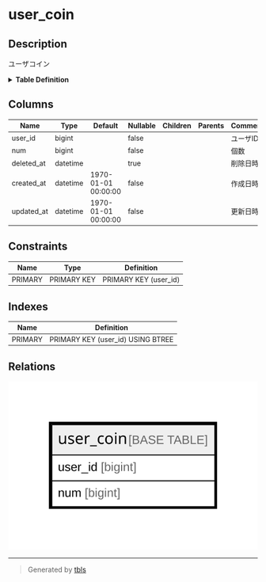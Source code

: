 # user_coin

## Description

ユーザコイン

<details>
<summary><strong>Table Definition</strong></summary>

```sql
CREATE TABLE `user_coin` (
  `user_id` bigint NOT NULL COMMENT 'ユーザID',
  `num` bigint NOT NULL COMMENT '個数',
  `deleted_at` datetime DEFAULT NULL COMMENT '削除日時',
  `created_at` datetime NOT NULL DEFAULT '1970-01-01 00:00:00' COMMENT '作成日時',
  `updated_at` datetime NOT NULL DEFAULT '1970-01-01 00:00:00' COMMENT '更新日時',
  PRIMARY KEY (`user_id`)
) ENGINE=InnoDB DEFAULT CHARSET=utf8mb4 COLLATE=utf8mb4_0900_ai_ci COMMENT='ユーザコイン'
```

</details>

## Columns

| Name | Type | Default | Nullable | Children | Parents | Comment |
| ---- | ---- | ------- | -------- | -------- | ------- | ------- |
| user_id | bigint |  | false |  |  | ユーザID |
| num | bigint |  | false |  |  | 個数 |
| deleted_at | datetime |  | true |  |  | 削除日時 |
| created_at | datetime | 1970-01-01 00:00:00 | false |  |  | 作成日時 |
| updated_at | datetime | 1970-01-01 00:00:00 | false |  |  | 更新日時 |

## Constraints

| Name | Type | Definition |
| ---- | ---- | ---------- |
| PRIMARY | PRIMARY KEY | PRIMARY KEY (user_id) |

## Indexes

| Name | Definition |
| ---- | ---------- |
| PRIMARY | PRIMARY KEY (user_id) USING BTREE |

## Relations

![er](user_coin.svg)

---

> Generated by [tbls](https://github.com/k1LoW/tbls)

